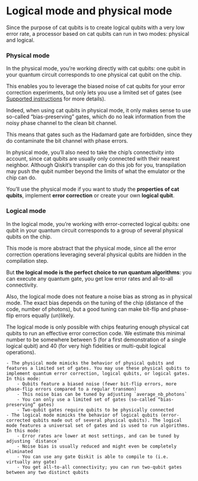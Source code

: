 # Logical mode and physical mode

Since the purpose of cat qubits is to create logical qubits with a very low error rate, a processor based on cat qubits can run in two modes: physical and logical.

### Physical mode

In the physical mode, you’re working directly with cat qubits: one qubit in your quantum circuit corresponds to one physical cat qubit on the chip.

This enables you to leverage the biased noise of cat qubits for your error correction experiments, but only lets you use a limited set of gates (see [Supported instructions](../reference/supported_instructions.md) for more details).

Indeed, when using cat qubits in physical mode, it only makes sense to use so-called “bias-preserving” gates, which do no leak information from the noisy phase channel to the clean bit channel.

This means that gates such as the Hadamard gate are forbidden, since they do contaminate the bit channel with phase errors.

In physical mode, you’ll also need to take the chip’s connectivity into account, since cat qubits are usually only connected with their nearest neighbor. Although Qiskit’s transpiler can do this job for you, transpilation may push the qubit number beyond the limits of what the emulator or the chip can do.

You’ll use the physical mode if you want to study the **properties of cat qubits**, implement **error correction** or create your own **logical qubit**.

### Logical mode

In the logical mode, you’re working with error-corrected logical qubits: one qubit in your quantum circuit corresponds to a group of several physical qubits on the chip.

This mode is more abstract that the physical mode, since all the error correction operations leveraging several physical qubits are hidden in the compilation step.

But **the logical mode is the perfect choice to run quantum algorithms**: you can execute any quantum gate, you get low error rates and all-to-all connectivity.

Also, the logical mode does not feature a noise bias as strong as in physical mode. The exact bias depends on the tuning of the chip (distance of the code, number of photons), but a good tuning can make bit-flip and phase-flip errors equally (un)likely.

The logical mode is only possible with chips featuring enough physical cat qubits to run an effective error correction code. We estimate this minimal number to be somewhere between 5 (for a first demonstration of a single logical qubit) and 40 (for very high fidelities or multi-qubit logical operations).


    - The physical mode mimicks the behavior of physical qubits and features a limited set of gates. You may use these physical qubits to implement quantum error correction, logical qubits, or logical gates. In this mode:
        - Qubits feature a biased noise (fewer bit-flip errors, more phase-flip errors compared to a regular transmon)
        - This noise bias can be tuned by adjusting `average_nb_photons`
        - You can only use a limited set of gates (so-called “bias-preserving” gates)
        - Two-qubit gates require qubits to be physically connected
    - The logical mode mimicks the behavior of logical qubits (error-corrected qubits made out of several physical qubits). The logical mode features a universal set of gates and is used to run algorithms. In this mode:
        - Error rates are lower at most settings, and can be tuned by adjusting `distance`
        - Noise bias is usually reduced and might even be completely eliminated
        - You can use any gate Qiskit is able to compile to (i.e. virtually any gate)
        - You get all-to-all connectivity; you can run two-qubit gates between any two distinct qubits